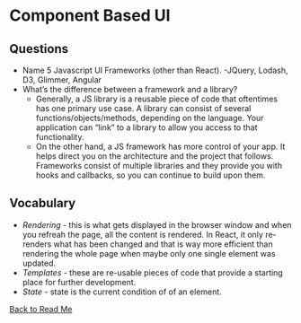 # Component Based UI

## Questions

- Name 5 Javascript UI Frameworks (other than React).
  -JQuery, Lodash, D3, Glimmer, Angular
- What’s the difference between a framework and a library?
  - Generally, a JS library is a reusable piece of code that oftentimes has one primary use case. A library can consist of several functions/objects/methods, depending on the language. Your application can “link” to a library to allow you access to that functionality.
  - On the other hand, a JS framework has more control of your app. It helps direct you on the architecture and the project that follows. Frameworks consist of multiple libraries and they provide you with hooks and callbacks, so you can continue to build upon them.

## Vocabulary

- *Rendering* - this is what gets displayed in the browser window and when you refreah the page, all the content is rendered. In React, it only re-renders what has been changed and that is way more efficient than rendering the whole page when maybe only one single element was updated.
- *Templates* - these are re-usable pieces of code that provide a starting place for further development.
- *State* - state is the current condition of of an element.

[Back to Read Me](../README.md)
